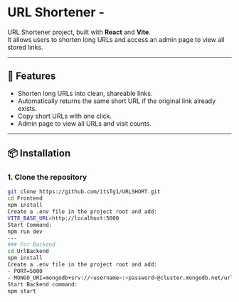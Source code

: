# URL Shortener - 

URL Shortener project, built with **React** and **Vite**.  
It allows users to shorten long URLs and access an admin page to view all stored links.

---

## 🚀 Features
- Shorten long URLs into clean, shareable links.
- Automatically returns the same short URL if the original link already exists.
- Copy short URLs with one click.
- Admin page to view all URLs and visit counts.

---

## 📦 Installation

### 1. Clone the repository 
```bash
git clone https://github.com/itsTg1/URLSHORT.git
cd Frontend
npm install
Create a .env file in the project root and add:
VITE_BASE_URL=http://localhost:5000
Start Command:
npm run dev
---
### For Backend
cd UrlBackend
npm install
Create a .env file in the project root and add:
- PORT=5000
- MONGO_URI=mongodb+srv://<username>:<password>@cluster.mongodb.net/urlshortener
Start Backend command:
npm start

